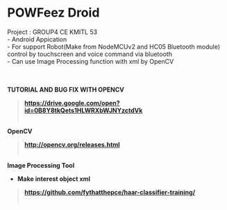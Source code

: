 <H1>POWFeez Droid</H1>
Project : GROUP4 CE KMITL 53<br>
- Android Appication<br>
- For support Robot(Make from NodeMCUv2 and HC05 Bluetooth module) control by touchscreen and voice command via bluetooth<br>
- Can use Image Processing function with xml by OpenCV<br>

<br>
<br>

<B>TUTORIAL AND BUG FIX WITH OPENCV<B><br>
 > https://drive.google.com/open?id=0B8Y8tkQets1HLWRXbWJNYzctdVk<br><br>

<B>OpenCV<B><br>
 > http://opencv.org/releases.html<br><br>
  
  
<B>Image Processing Tool<B><br>
  - Make interest object xml<br>
 > https://github.com/fythatthepce/haar-classifier-training/<br><br>
  
